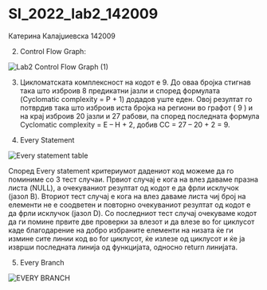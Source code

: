 # SI_2022_lab2_142009
Катерина Калајџиевска 142009

2. Control Flow Graph:

![Lab2 Control Flow Graph (1)](https://user-images.githubusercontent.com/71216158/171938702-2db38172-ef8c-47a6-ba4f-75fe319fce04.jpg)

3. Цикломатската комплексност на кодот е 9. До оваа бројка стигнав така што изброив 8 предикатни јазли и според формулата (Cyclomatic complexity = P + 1) додадов уште еден. Овој резултат го потврдив така што изброив иста бројка на региони во графот ( 9 ) и на крај изброив 20 јазли и 27 рабови, па според последната формула Cyclomatic complexity = Е – Н + 2, добив СС = 27 – 20 + 2 = 9.

4. Every Statement 

![Every statement table](https://user-images.githubusercontent.com/71216158/171940407-65d60def-f363-4a4f-93c3-3f6aff2c8d3f.jpg)

Според Every statement критериумот дадениот код можеме да го поминиме со 3 тест случаи. Првиот случај е кога на влез даваме празна листа (NULL), а очекуваниот резултат од кодот е да фрли исклучок (јазол B). Вториот тест случај е кога на влез даваме листа чиј број на елементи не е соодветен и повторно очекуваниот резултат од кодот е да фрли исклучок (јазол D). Со последниот тест случај очекуваме кодот да ги помине првите две проверки за влезот и да влезе во for циклусот каде благодарение на добро избраните елементи на низата ќе ги измине сите линии код во for циклусот, ќе излезе од циклусот и ќе ја изврши последната линија од функцијата, односно return линијата. 


5. Every Branch

![EVERY BRANCH](https://user-images.githubusercontent.com/71216158/171948832-45ea1e2d-76b6-40b1-8755-a2424469b8b9.jpg)
